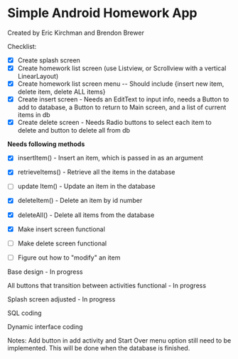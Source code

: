 # Simple Android Homework App

Created by Eric Kirchman and Brendon Brewer

Checklist:

- [x] Create splash screen  
- [X] Create homework list screen (use Listview, or Scrollview with a vertical LinearLayout)  
- [X] Create homework list screen menu -- Should include {insert new item, delete item, delete ALL items}   
- [X] Create insert screen - Needs an EditText to input info, needs a Button to add to database, a Button to return to Main screen, and a list of current items in db  
- [x] Create delete screen - Needs Radio buttons to select each item to delete and button to delete all from db  

**Needs following methods**  
- [x] insertItem() - Insert an item, which is passed in as an argument  
- [x] retrieveItems() - Retrieve all the items in the database  
- [ ] update Item() - Update an item in the database  
- [x] deleteItem() - Delete an item by id number  
- [x] deleteAll() - Delete all items from the database  

- [X] Make insert screen functional  
- [ ] Make delete screen functional
- [ ] Figure out how to "modify" an item


Base design - In progress

All buttons that transition between activities functional - In progress

Splash screen adjusted - In progress

SQL coding

Dynamic interface coding

Notes: Add button in add activity and Start Over menu option still need to be implemented. This will be done when the database is finished.
